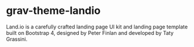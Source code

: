 # grav-theme-landio
Land.io is a carefully crafted landing page UI kit and landing page template built on Bootstrap 4, designed by Peter Finlan and developed by Taty Grassini.
